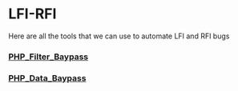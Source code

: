 # LFI-RFI
Here are all the tools that we can use to automate LFI and RFI bugs

### [PHP_Filter_Baypass](https://github.com/MolCoteH/LFI-RFI/blob/main/README_PHP_Data_Baypass.md)

### [PHP_Data_Baypass](https://github.com/MolCoteH/LFI-RFI/blob/main/README_PHP_Filter_Baypass.md)
